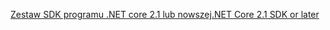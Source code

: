 [<span data-ttu-id="353e4-101">Zestaw SDK programu .NET core 2.1 lub nowszej</span><span class="sxs-lookup"><span data-stu-id="353e4-101">.NET Core 2.1 SDK or later</span></span>](https://www.microsoft.com/net/download/all)